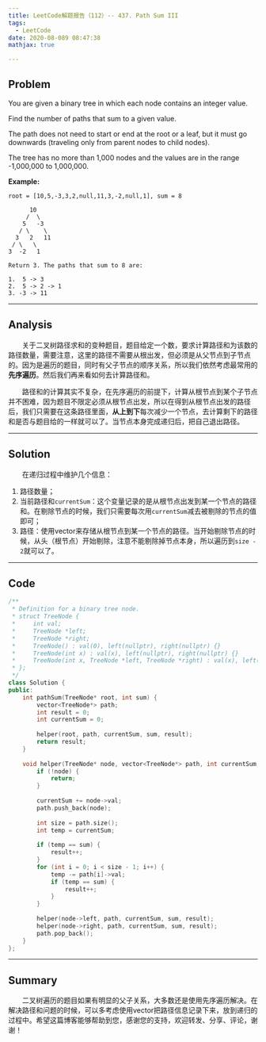 ```yaml
---
title: LeetCode解题报告（112）-- 437. Path Sum III
tags:
  - LeetCode
date: 2020-08-089 08:47:38
mathjax: true

---
```


## Problem

You are given a binary tree in which each node contains an integer value.

Find the number of paths that sum to a given value.

The path does not need to start or end at the root or a leaf, but it must go downwards (traveling only from parent nodes to child nodes).

The tree has no more than 1,000 nodes and the values are in the range -1,000,000 to 1,000,000.

<!-- more -->

**Example:**

```
root = [10,5,-3,3,2,null,11,3,-2,null,1], sum = 8

      10
     /  \
    5   -3
   / \    \
  3   2   11
 / \   \
3  -2   1

Return 3. The paths that sum to 8 are:

1.  5 -> 3
2.  5 -> 2 -> 1
3. -3 -> 11
```

------

## Analysis

&emsp;&emsp;关于二叉树路径求和的变种题目，题目给定一个数，要求计算路径和为该数的路径数量，需要注意，这里的路径不需要从根出发，但必须是从父节点到子节点的。因为是遍历的题目，同时有父子节点的顺序关系，所以我们依然考虑最常用的**先序遍历**。然后我们再来看如何去计算路径和。

&emsp;&emsp;路径和的计算其实不复杂，在先序遍历的前提下，计算从根节点到某个子节点并不困难，因为题目不限定必须从根节点出发，所以在得到从根节点出发的路径后，我们只需要在这条路径里面，**从上到下**每次减少一个节点，去计算剩下的路径和是否与题目给的一样就可以了。当节点本身完成递归后，把自己退出路径。

------

## Solution

&emsp;&emsp;在递归过程中维护几个信息：

1. 路径数量；
2. 当前路径和`currentSum`：这个变量记录的是从根节点出发到某一个节点的路径和。在剔除节点的时候，我们只需要每次用`currentSum`减去被剔除的节点的值即可；
3. 路径：使用vector来存储从根节点到某一个节点的路径。当开始剔除节点的时候，从头（根节点）开始剔除，注意不能剔除掉节点本身，所以遍历到`size - 2`就可以了。

------

## Code

```c++
/**
 * Definition for a binary tree node.
 * struct TreeNode {
 *     int val;
 *     TreeNode *left;
 *     TreeNode *right;
 *     TreeNode() : val(0), left(nullptr), right(nullptr) {}
 *     TreeNode(int x) : val(x), left(nullptr), right(nullptr) {}
 *     TreeNode(int x, TreeNode *left, TreeNode *right) : val(x), left(left), right(right) {}
 * };
 */
class Solution {
public:
    int pathSum(TreeNode* root, int sum) {
        vector<TreeNode*> path;
        int result = 0;
        int currentSum = 0;
        
        helper(root, path, currentSum, sum, result);
        return result;
    }
    
    void helper(TreeNode* node, vector<TreeNode*> path, int currentSum, const int sum, int& result) {
        if (!node) {
            return;
        }
        
        currentSum += node->val;
        path.push_back(node);
        
        int size = path.size();
        int temp = currentSum;
        
        if (temp == sum) {
            result++;
        }
        for (int i = 0; i < size - 1; i++) {
            temp -= path[i]->val;
            if (temp == sum) {
                result++;
            }
        }
        
        helper(node->left, path, currentSum, sum, result);
        helper(node->right, path, currentSum, sum, result);
        path.pop_back();
    }
};
```

------

## Summary

&emsp;&emsp;二叉树遍历的题目如果有明显的父子关系，大多数还是使用先序遍历解决。在解决路径和问题的时候，可以多考虑使用vector把路径信息记录下来，放到递归的过程中。希望这篇博客能够帮助到您，感谢您的支持，欢迎转发、分享、评论，谢谢！
